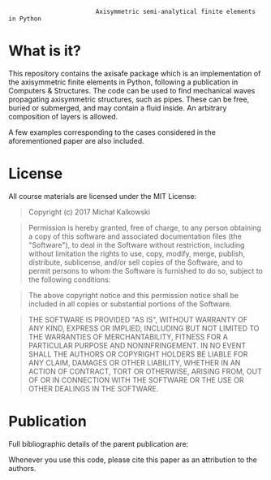                             Axisymmetric semi-analytical finite elements in Python

What is it?
===========

This repository contains the axisafe package which is an implementation of 
the axisymmetric finite elements in Python, following a publication in 
Computers & Structures. The code can be used to find mechanical waves
propagating axisymmetric structures, such as pipes. These can be free, buried
or submerged, and may contain a fluid inside. An arbitrary composition of layers
is allowed. 

A few examples corresponding to the cases considered in the aforementioned paper
are also included.

License
=======

All course materials are licensed under the MIT License:

> Copyright (c) 2017 Michał Kalkowski

> Permission is hereby granted, free of charge, to any person obtaining a copy
> of this software and associated documentation files (the "Software"), to deal
> in the Software without restriction, including without limitation the rights
> to use, copy, modify, merge, publish, distribute, sublicense, and/or sell
> copies of the Software, and to permit persons to whom the Software is
> furnished to do so, subject to the following conditions:

> The above copyright notice and this permission notice shall be included in
> all copies or substantial portions of the Software.

> THE SOFTWARE IS PROVIDED "AS IS", WITHOUT WARRANTY OF ANY KIND, EXPRESS OR
> IMPLIED, INCLUDING BUT NOT LIMITED TO THE WARRANTIES OF MERCHANTABILITY,
> FITNESS FOR A PARTICULAR PURPOSE AND NONINFRINGEMENT. IN NO EVENT SHALL THE
> AUTHORS OR COPYRIGHT HOLDERS BE LIABLE FOR ANY CLAIM, DAMAGES OR OTHER
> LIABILITY, WHETHER IN AN ACTION OF CONTRACT, TORT OR OTHERWISE, ARISING FROM,
> OUT OF OR IN CONNECTION WITH THE SOFTWARE OR THE USE OR OTHER DEALINGS IN
> THE SOFTWARE.

Publication
=========

Full bibliographic details of the parent publication are:

Whenever you use this code, please cite this paper as an attribution to the authors.
